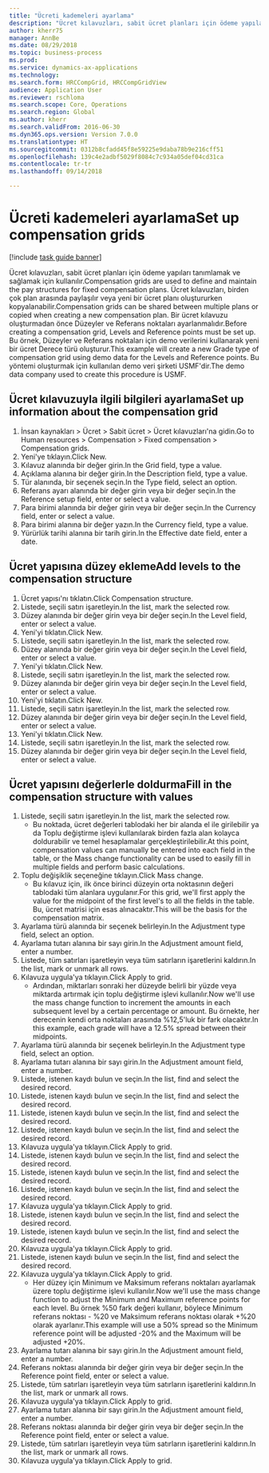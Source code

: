```yaml
--- 
title: "Ücreti kademeleri ayarlama"
description: "Ücret kılavuzları, sabit ücret planları için ödeme yapıları tanımlamak ve sağlamak için kullanılır."
author: kherr75
manager: AnnBe
ms.date: 08/29/2018
ms.topic: business-process
ms.prod: 
ms.service: dynamics-ax-applications
ms.technology: 
ms.search.form: HRCCompGrid, HRCCompGridView
audience: Application User
ms.reviewer: rschloma
ms.search.scope: Core, Operations
ms.search.region: Global
ms.author: kherr
ms.search.validFrom: 2016-06-30
ms.dyn365.ops.version: Version 7.0.0
ms.translationtype: HT
ms.sourcegitcommit: 0312b8cfadd45f8e59225e9daba78b9e216cff51
ms.openlocfilehash: 139c4e2adbf5029f8084c7c934a05def04cd31ca
ms.contentlocale: tr-tr
ms.lasthandoff: 09/14/2018

---
```

# <a name="set-up-compensation-grids"></a><span data-ttu-id="4bedd-103">Ücreti kademeleri ayarlama</span><span class="sxs-lookup"><span data-stu-id="4bedd-103">Set up compensation grids</span></span>

[!include [task guide banner](../../includes/task-guide-banner.md)]

<span data-ttu-id="4bedd-104">Ücret kılavuzları, sabit ücret planları için ödeme yapıları tanımlamak ve sağlamak için kullanılır.</span><span class="sxs-lookup"><span data-stu-id="4bedd-104">Compensation grids are used to define and maintain the pay structures for fixed compensation plans.</span></span> <span data-ttu-id="4bedd-105">Ücret kılavuzları, birden çok plan arasında paylaşılır veya yeni bir ücret planı oluştururken kopyalanabilir.</span><span class="sxs-lookup"><span data-stu-id="4bedd-105">Compensation grids can be shared between multiple plans or copied when creating a new compensation plan.</span></span>  <span data-ttu-id="4bedd-106">Bir ücret kılavuzu oluşturmadan önce Düzeyler ve Referans noktaları ayarlanmalıdır.</span><span class="sxs-lookup"><span data-stu-id="4bedd-106">Before creating a compensation grid, Levels and Reference points must be set up.</span></span> <span data-ttu-id="4bedd-107">Bu örnek, Düzeyler ve Referans noktaları için demo verilerini kullanarak yeni bir ücret Derece türü oluşturur.</span><span class="sxs-lookup"><span data-stu-id="4bedd-107">This example will create a new Grade type of compensation grid using demo data for the Levels and Reference points.</span></span> <span data-ttu-id="4bedd-108">Bu yöntemi oluşturmak için kullanılan demo veri şirketi USMF'dir.</span><span class="sxs-lookup"><span data-stu-id="4bedd-108">The demo data company used to create this procedure is USMF.</span></span>


## <a name="set-up-information-about-the-compensation-grid"></a><span data-ttu-id="4bedd-109">Ücret kılavuzuyla ilgili bilgileri ayarlama</span><span class="sxs-lookup"><span data-stu-id="4bedd-109">Set up information about the compensation grid</span></span>
1. <span data-ttu-id="4bedd-110">İnsan kaynakları > Ücret > Sabit ücret > Ücret kılavuzları'na gidin.</span><span class="sxs-lookup"><span data-stu-id="4bedd-110">Go to Human resources > Compensation > Fixed compensation > Compensation grids.</span></span>
2. <span data-ttu-id="4bedd-111">Yeni'ye tıklayın.</span><span class="sxs-lookup"><span data-stu-id="4bedd-111">Click New.</span></span>
3. <span data-ttu-id="4bedd-112">Kılavuz alanında bir değer girin.</span><span class="sxs-lookup"><span data-stu-id="4bedd-112">In the Grid field, type a value.</span></span>
4. <span data-ttu-id="4bedd-113">Açıklama alanına bir değer girin.</span><span class="sxs-lookup"><span data-stu-id="4bedd-113">In the Description field, type a value.</span></span>
5. <span data-ttu-id="4bedd-114">Tür alanında, bir seçenek seçin.</span><span class="sxs-lookup"><span data-stu-id="4bedd-114">In the Type field, select an option.</span></span>
6. <span data-ttu-id="4bedd-115">Referans ayarı alanında bir değer girin veya bir değer seçin.</span><span class="sxs-lookup"><span data-stu-id="4bedd-115">In the Reference setup field, enter or select a value.</span></span>
7. <span data-ttu-id="4bedd-116">Para birimi alanında bir değer girin veya bir değer seçin.</span><span class="sxs-lookup"><span data-stu-id="4bedd-116">In the Currency field, enter or select a value.</span></span>
8. <span data-ttu-id="4bedd-117">Para birimi alanına bir değer yazın.</span><span class="sxs-lookup"><span data-stu-id="4bedd-117">In the Currency field, type a value.</span></span>
9. <span data-ttu-id="4bedd-118">Yürürlük tarihi alanına bir tarih girin.</span><span class="sxs-lookup"><span data-stu-id="4bedd-118">In the Effective date field, enter a date.</span></span>

## <a name="add-levels-to-the-compensation-structure"></a><span data-ttu-id="4bedd-119">Ücret yapısına düzey ekleme</span><span class="sxs-lookup"><span data-stu-id="4bedd-119">Add levels to the compensation structure</span></span>
1. <span data-ttu-id="4bedd-120">Ücret yapısı'nı tıklatın.</span><span class="sxs-lookup"><span data-stu-id="4bedd-120">Click Compensation structure.</span></span>
2. <span data-ttu-id="4bedd-121">Listede, seçili satırı işaretleyin.</span><span class="sxs-lookup"><span data-stu-id="4bedd-121">In the list, mark the selected row.</span></span>
3. <span data-ttu-id="4bedd-122">Düzey alanında bir değer girin veya bir değer seçin.</span><span class="sxs-lookup"><span data-stu-id="4bedd-122">In the Level field, enter or select a value.</span></span>
4. <span data-ttu-id="4bedd-123">Yeni'yi tıklatın.</span><span class="sxs-lookup"><span data-stu-id="4bedd-123">Click New.</span></span>
5. <span data-ttu-id="4bedd-124">Listede, seçili satırı işaretleyin.</span><span class="sxs-lookup"><span data-stu-id="4bedd-124">In the list, mark the selected row.</span></span>
6. <span data-ttu-id="4bedd-125">Düzey alanında bir değer girin veya bir değer seçin.</span><span class="sxs-lookup"><span data-stu-id="4bedd-125">In the Level field, enter or select a value.</span></span>
7. <span data-ttu-id="4bedd-126">Yeni'yi tıklatın.</span><span class="sxs-lookup"><span data-stu-id="4bedd-126">Click New.</span></span>
8. <span data-ttu-id="4bedd-127">Listede, seçili satırı işaretleyin.</span><span class="sxs-lookup"><span data-stu-id="4bedd-127">In the list, mark the selected row.</span></span>
9. <span data-ttu-id="4bedd-128">Düzey alanında bir değer girin veya bir değer seçin.</span><span class="sxs-lookup"><span data-stu-id="4bedd-128">In the Level field, enter or select a value.</span></span>
10. <span data-ttu-id="4bedd-129">Yeni'yi tıklatın.</span><span class="sxs-lookup"><span data-stu-id="4bedd-129">Click New.</span></span>
11. <span data-ttu-id="4bedd-130">Listede, seçili satırı işaretleyin.</span><span class="sxs-lookup"><span data-stu-id="4bedd-130">In the list, mark the selected row.</span></span>
12. <span data-ttu-id="4bedd-131">Düzey alanında bir değer girin veya bir değer seçin.</span><span class="sxs-lookup"><span data-stu-id="4bedd-131">In the Level field, enter or select a value.</span></span>
13. <span data-ttu-id="4bedd-132">Yeni'yi tıklatın.</span><span class="sxs-lookup"><span data-stu-id="4bedd-132">Click New.</span></span>
14. <span data-ttu-id="4bedd-133">Listede, seçili satırı işaretleyin.</span><span class="sxs-lookup"><span data-stu-id="4bedd-133">In the list, mark the selected row.</span></span>
15. <span data-ttu-id="4bedd-134">Düzey alanında bir değer girin veya bir değer seçin.</span><span class="sxs-lookup"><span data-stu-id="4bedd-134">In the Level field, enter or select a value.</span></span>

## <a name="fill-in-the-compensation-structure-with-values"></a><span data-ttu-id="4bedd-135">Ücret yapısını değerlerle doldurma</span><span class="sxs-lookup"><span data-stu-id="4bedd-135">Fill in the compensation structure with values</span></span>
1. <span data-ttu-id="4bedd-136">Listede, seçili satırı işaretleyin.</span><span class="sxs-lookup"><span data-stu-id="4bedd-136">In the list, mark the selected row.</span></span>
    * <span data-ttu-id="4bedd-137">Bu noktada, ücret değerleri tablodaki her bir alanda el ile girilebilir ya da Toplu değiştirme işlevi kullanılarak birden fazla alan kolayca doldurabilir ve temel hesaplamalar gerçekleştirilebilir.</span><span class="sxs-lookup"><span data-stu-id="4bedd-137">At this point, compensation values can manually be entered into each field in the table, or the Mass change functionality can be used to easily fill in multiple fields and perform basic calculations.</span></span>  
2. <span data-ttu-id="4bedd-138">Toplu değişiklik seçeneğine tıklayın.</span><span class="sxs-lookup"><span data-stu-id="4bedd-138">Click Mass change.</span></span>
    * <span data-ttu-id="4bedd-139">Bu kılavuz için, ilk önce birinci düzeyin orta noktasının değeri tablodaki tüm alanlara uygulanır.</span><span class="sxs-lookup"><span data-stu-id="4bedd-139">For this grid, we'll first apply the value for the midpoint of the first level's to all the fields in the table.</span></span> <span data-ttu-id="4bedd-140">Bu, ücret matrisi için esas alınacaktır.</span><span class="sxs-lookup"><span data-stu-id="4bedd-140">This will be the basis for the compensation matrix.</span></span>  
3. <span data-ttu-id="4bedd-141">Ayarlama türü alanında bir seçenek belirleyin.</span><span class="sxs-lookup"><span data-stu-id="4bedd-141">In the Adjustment type field, select an option.</span></span>
4. <span data-ttu-id="4bedd-142">Ayarlama tutarı alanına bir sayı girin.</span><span class="sxs-lookup"><span data-stu-id="4bedd-142">In the Adjustment amount field, enter a number.</span></span>
5. <span data-ttu-id="4bedd-143">Listede, tüm satırları işaretleyin veya tüm satırların işaretlerini kaldırın.</span><span class="sxs-lookup"><span data-stu-id="4bedd-143">In the list, mark or unmark all rows.</span></span>
6. <span data-ttu-id="4bedd-144">Kılavuza uygula'ya tıklayın.</span><span class="sxs-lookup"><span data-stu-id="4bedd-144">Click Apply to grid.</span></span>
    * <span data-ttu-id="4bedd-145">Ardından, miktarları sonraki her düzeyde belirli bir yüzde veya miktarda artırmak için toplu değiştirme işlevi kullanılır.</span><span class="sxs-lookup"><span data-stu-id="4bedd-145">Now we'll use the mass change function to increment the amounts in each subsequent level by a certain percentage or amount.</span></span> <span data-ttu-id="4bedd-146">Bu örnekte, her derecenin kendi orta noktaları arasında %12,5'luk bir fark olacaktır.</span><span class="sxs-lookup"><span data-stu-id="4bedd-146">In this example, each grade will have a 12.5% spread between their midpoints.</span></span>  
7. <span data-ttu-id="4bedd-147">Ayarlama türü alanında bir seçenek belirleyin.</span><span class="sxs-lookup"><span data-stu-id="4bedd-147">In the Adjustment type field, select an option.</span></span>
8. <span data-ttu-id="4bedd-148">Ayarlama tutarı alanına bir sayı girin.</span><span class="sxs-lookup"><span data-stu-id="4bedd-148">In the Adjustment amount field, enter a number.</span></span>
9. <span data-ttu-id="4bedd-149">Listede, istenen kaydı bulun ve seçin.</span><span class="sxs-lookup"><span data-stu-id="4bedd-149">In the list, find and select the desired record.</span></span>
10. <span data-ttu-id="4bedd-150">Listede, istenen kaydı bulun ve seçin.</span><span class="sxs-lookup"><span data-stu-id="4bedd-150">In the list, find and select the desired record.</span></span>
11. <span data-ttu-id="4bedd-151">Listede, istenen kaydı bulun ve seçin.</span><span class="sxs-lookup"><span data-stu-id="4bedd-151">In the list, find and select the desired record.</span></span>
12. <span data-ttu-id="4bedd-152">Listede, istenen kaydı bulun ve seçin.</span><span class="sxs-lookup"><span data-stu-id="4bedd-152">In the list, find and select the desired record.</span></span>
13. <span data-ttu-id="4bedd-153">Kılavuza uygula'ya tıklayın.</span><span class="sxs-lookup"><span data-stu-id="4bedd-153">Click Apply to grid.</span></span>
14. <span data-ttu-id="4bedd-154">Listede, istenen kaydı bulun ve seçin.</span><span class="sxs-lookup"><span data-stu-id="4bedd-154">In the list, find and select the desired record.</span></span>
15. <span data-ttu-id="4bedd-155">Listede, istenen kaydı bulun ve seçin.</span><span class="sxs-lookup"><span data-stu-id="4bedd-155">In the list, find and select the desired record.</span></span>
16. <span data-ttu-id="4bedd-156">Listede, istenen kaydı bulun ve seçin.</span><span class="sxs-lookup"><span data-stu-id="4bedd-156">In the list, find and select the desired record.</span></span>
17. <span data-ttu-id="4bedd-157">Kılavuza uygula'ya tıklayın.</span><span class="sxs-lookup"><span data-stu-id="4bedd-157">Click Apply to grid.</span></span>
18. <span data-ttu-id="4bedd-158">Listede, istenen kaydı bulun ve seçin.</span><span class="sxs-lookup"><span data-stu-id="4bedd-158">In the list, find and select the desired record.</span></span>
19. <span data-ttu-id="4bedd-159">Listede, istenen kaydı bulun ve seçin.</span><span class="sxs-lookup"><span data-stu-id="4bedd-159">In the list, find and select the desired record.</span></span>
20. <span data-ttu-id="4bedd-160">Kılavuza uygula'ya tıklayın.</span><span class="sxs-lookup"><span data-stu-id="4bedd-160">Click Apply to grid.</span></span>
21. <span data-ttu-id="4bedd-161">Listede, istenen kaydı bulun ve seçin.</span><span class="sxs-lookup"><span data-stu-id="4bedd-161">In the list, find and select the desired record.</span></span>
22. <span data-ttu-id="4bedd-162">Kılavuza uygula'ya tıklayın.</span><span class="sxs-lookup"><span data-stu-id="4bedd-162">Click Apply to grid.</span></span>
    * <span data-ttu-id="4bedd-163">Her düzey için Minimum ve Maksimum referans noktaları ayarlamak üzere toplu değiştirme işlevi kullanılır.</span><span class="sxs-lookup"><span data-stu-id="4bedd-163">Now we'll use the mass change function to adjust the Minimum and Maximum reference points for each level.</span></span> <span data-ttu-id="4bedd-164">Bu örnek %50 fark değeri kullanır, böylece Minimum referans noktası - %20 ve Maksimum referans noktası olarak +%20 olarak ayarlanır.</span><span class="sxs-lookup"><span data-stu-id="4bedd-164">This example will use a 50% spread so the Minimum reference point will be adjusted -20% and the Maximum will be adjusted +20%.</span></span>  
23. <span data-ttu-id="4bedd-165">Ayarlama tutarı alanına bir sayı girin.</span><span class="sxs-lookup"><span data-stu-id="4bedd-165">In the Adjustment amount field, enter a number.</span></span>
24. <span data-ttu-id="4bedd-166">Referans noktası alanında bir değer girin veya bir değer seçin.</span><span class="sxs-lookup"><span data-stu-id="4bedd-166">In the Reference point field, enter or select a value.</span></span>
25. <span data-ttu-id="4bedd-167">Listede, tüm satırları işaretleyin veya tüm satırların işaretlerini kaldırın.</span><span class="sxs-lookup"><span data-stu-id="4bedd-167">In the list, mark or unmark all rows.</span></span>
26. <span data-ttu-id="4bedd-168">Kılavuza uygula'ya tıklayın.</span><span class="sxs-lookup"><span data-stu-id="4bedd-168">Click Apply to grid.</span></span>
27. <span data-ttu-id="4bedd-169">Ayarlama tutarı alanına bir sayı girin.</span><span class="sxs-lookup"><span data-stu-id="4bedd-169">In the Adjustment amount field, enter a number.</span></span>
28. <span data-ttu-id="4bedd-170">Referans noktası alanında bir değer girin veya bir değer seçin.</span><span class="sxs-lookup"><span data-stu-id="4bedd-170">In the Reference point field, enter or select a value.</span></span>
29. <span data-ttu-id="4bedd-171">Listede, tüm satırları işaretleyin veya tüm satırların işaretlerini kaldırın.</span><span class="sxs-lookup"><span data-stu-id="4bedd-171">In the list, mark or unmark all rows.</span></span>
30. <span data-ttu-id="4bedd-172">Kılavuza uygula'ya tıklayın.</span><span class="sxs-lookup"><span data-stu-id="4bedd-172">Click Apply to grid.</span></span>


